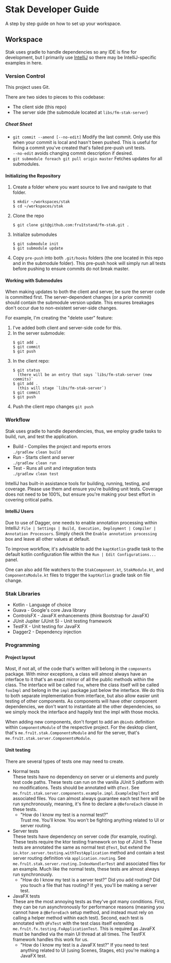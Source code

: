 # Stak Developer Guide
A step by step guide on how to set up your workspace.

## Workspace
Stak uses gradle to handle dependencies so any IDE is fine for development, but I primarily use
[IntelliJ](https://www.jetbrains.com/idea/) so there may be IntelliJ-specific examples in here.

### Version Control
This project uses Git.

There are two sides to pieces to this codebase:
  + The client side (this repo)
  + The server side (the submodule located at `libs/fm-stak-server`)

##### Cheat Sheet
  + `git commit --amend [--no-edit]` Modify the last commit. Only use this when your commit is local
    and hasn't been pushed. This is useful for fixing a commit you've created that's failed pre-push
    unit tests.  
    `--no-edit` avoids changing commit description if desired.
  + `git submodule foreach git pull origin master` Fetches updates for all submodules.

#### Initializing the Repository
  1. Create a folder where you want source to live and navigate to that folder.  
     ```
     $ mkdir ~/workspaces/stak
     $ cd ~/workspaces/stak
     ```
  2. Clone the repo  
     ```
     $ git clone git@github.com:fru1tstand/fm-stak.git .
     ```
  3. Initialize submodules
     ```
     $ git submodule init
     $ git submodule update
     ```
  4. Copy `pre-push` into both `.git/hooks` folders (the one located in this repo and in the
     submodule folder). This pre-push hook will simply run all tests before pushing to ensure
     commits do not break master.

#### Working with Submodules

When making updates to both the client and server, be sure the server code is committed first. The
server-dependent changes (or a prior commit) should contain the submodule version update. This
ensures breakages don't occur due to non-existent server-side changes.

For example, I'm creating the "delete user" feature:
  1. I've added both client and server-side code for this.
  2. In the server submodule:
     ```
     $ git add .
     $ git commit
     $ git push
     ```
  3. In the client repo:
     ```
     $ git status
       (there will be an entry that says `libs/fm-stak-server (new commits)`
     $ git add .
       (this will stage `libs/fm-stak-server`)
     $ git commit
     $ git push
     ```
  4. Push the client repo changes `git push`

### Workflow
Stak uses gradle to handle dependencies, thus, we employ gradle tasks to build, run, and test the
application.

  + Build - Compiles the project and reports errors  
    `./gradlew clean build`
  + Run - Starts client and server  
    `./gradlew clean run`
  + Test - Runs all unit and integration tests  
    `./gradlew clean test`

IntelliJ has built-in assistance tools for building, running, testing, and coverage. Please use them
and ensure you're building unit tests. Coverage does not need to be 100%, but ensure you're making
your best effort in covering critical paths.

#### IntelliJ Users
Due to use of Dagger, one needs to enable annotation processing within IntelliJ: 
`File | Settings | Build, Execution, Deployment | Compiler | Annotation Processors`. Simply check
the `Enable annotation processing` box and leave all other values at default.

To improve workflow, it's advisable to add the `kaptKotlin` gradle task to the default kotlin
configuration file within the `Run | Edit Configurations...` panel.

One can also add file watchers to the `StakComponent.kt`, `StakModule.kt`, and `ComponentsModule.kt`
files to trigger the `kaptKotlin` gradle task on file change.

### Stak Libraries
  + Kotlin - Language of choice
  + Guava - Google's core Java library
  + ControlsFX - JavaFX enhancements (think Bootstrap for JavaFX)
  + JUnit Jupiter (JUnit 5) - Unit testing framework
  + TestFX - Unit testing for JavaFX
  + Dagger2 - Dependency injection

### Programming
#### Project layout
Most, if not all, of the code that's written will belong in the `components` package. With minor
exceptions, a class will almost always have an interface to it that's an exact mirror of all the
public methods within the class. The interface will be called `foo`, where the class itself will be
called `fooImpl` and belong in the `impl` package just below the interface. We do this to both
separate implementation from interface, but also allow easier unit testing of other components. As
components will have other component dependencies, we don't want to instantiate all the other
dependencies, so we simply mock the interface and happily test the impl with those mocks.

When adding new components, don't forget to add an `@binds` definition within `ComponentsModule`
of the respective project. For the desktop client, that's `me.fru1t.stak.ComponentsModule` and for
the server, that's `me.fru1t.stak.server.ComponentsModule`.

#### Unit testing
There are several types of tests one may need to create.
  + Normal tests  
    These tests have no dependency on server or ui elements and purely test code paths. These tests
    can run on the vanilla JUnit 5 platform with no modifications. Tests should be annotated with
    `@Test`. See `me.fru1t.stak.server.components.example.impl.ExampleImplTest` and associated
    files. You can almost always guarantee each test here will be run synchronously, meaning, it's
    fine to declare a `@BeforeEach` clause in these tests.  
    + "How do I know my test is a normal test?"  
      Trust me. You'll know. You won't be fighting anything related to UI or server routing.
  + Server tests  
    These tests have dependency on server code (for example, routing). These tests require the ktor
    testing framework on top of JUnit 5. These tests are annotated the same as normal test `@Test`,
    but extend the `io.ktor.server.testing.withTestApplication` method and contain a test server
    routing definition via `application.routing`. See
    `me.fru1t.stak.server.routing.IndexHandlerTest` and associated files for an example. Much like
    the normal tests, these tests are almost always run synchronously.  
    + "How do I know my test is a server test?"
      Did you add routing? Did you touch a file that has routing? If yes, you'll be making a server
      test.
  + JavaFX tests  
    These are the most annoying tests as they've got many conditions. First, they can be run
    asynchronously for performance reasons (meaning you cannot have a `@BeforeEach` setup method,
    and instead must rely on calling a helper method within each test). Second, each test is
    annotated with `@FxTest` with the test class itself extending
    `me.fru1t.fx.testing.FxApplicationTest`. This is required as JavaFX must be handled via the main
    UI thread at all times. The TestFX framework handles this work for us.  
    + "How do I know my test is a JavaFX test?"
      If you need to test anything related to UI (using Scenes, Stages, etc) you're making a JavaFX
      test.
